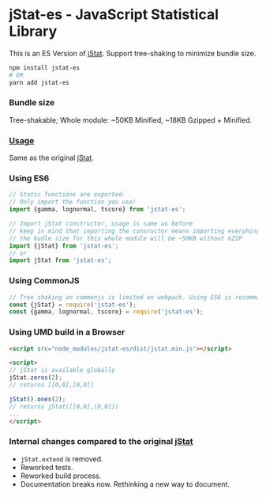 jStat-es - JavaScript Statistical Library
===============================================================

This is an ES Version of [jStat](https://github.com/jstat/jstat). 
Support tree-shaking to minimize bundle size.
```sh
npm install jstat-es
# OR
yarn add jstat-es
```
### Bundle size
 Tree-shakable; Whole module: ~50KB Minified, ~18KB Gzipped + Minified.
 
### [Usage](http://jstat.github.io/index.html)
Same as the original [jStat](https://github.com/jstat/jstat).

### Using ES6
```js
// Static functions are exported.
// Only import the function you use!
import {gamma, lognormal, tscore} from 'jstat-es';

// Import jStat constructor, usage is same as before
// keep in mind that importing the consructor means importing everyhing,
// the budle size for this whole module will be ~50KB without GZIP
import {jStat} from 'jstat-es';
// or 
import jStat from 'jstat-es';
```

### Using CommonJS
```js
// Tree shaking on commonjs is limited on webpack. Using ES6 is recommanded.
const {jStat} = require('jstat-es');
const {gamma, lognormal, tscore} = require('jstat-es');
```

### Using UMD build in a Browser
```html
<script src="node_modules/jstat-es/dist/jstat.min.js"></script>

<script>
// jStat is available globally
jStat.zeros(2);
// returns [[0,0],[0,0]]

jStat().ones(2);
// returns jStat([[0,0],[0,0]])
...
</script>
```

### Internal changes compared to the original [jStat](https://github.com/jstat/jstat)
- `jStat.extend` is removed.
- Reworked tests.
- Reworked build process.
- Documentation breaks now. Rethinking a new way to document.
